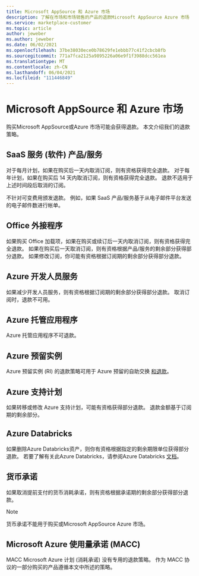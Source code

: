 ```yaml
---
title: Microsoft AppSource 和 Azure 市场
description: 了解在市场和市场销售的产品的退款Microsoft AppSource Azure 市场
ms.service: marketplace-customer
ms.topic: article
author: jeweber
ms.author: jeweber
ms.date: 06/02/2021
ms.openlocfilehash: 37be38030ece0b78629fe1ebbb77c41f2cbcb8fb
ms.sourcegitcommit: 771a7fca2125a9895226a06e9f1f3988dcc561ea
ms.translationtype: MT
ms.contentlocale: zh-CN
ms.lasthandoff: 06/04/2021
ms.locfileid: "111446849"
---
```

# <a name="refund-policies-for-microsoft-appsource-and-azure-marketplace"></a>Microsoft AppSource 和 Azure 市场

购买Microsoft AppSource或Azure 市场可能会获得退款。 本文介绍我们的退款策略。

## <a name="software-as-a-service-saas-offers"></a>SaaS 服务 (软件) 产品/服务

对于每月计划，如果在购买后一天内取消订阅，则有资格获得完全退款。 对于每年计划，如果在购买后 14 天内取消订阅，则有资格获得完全退款。 退款不适用于上述时间段后取消的订阅。

不针对可变费用颁发退款。 例如，如果 SaaS 产品/服务基于从电子邮件平台发送的电子邮件数进行帐单。

## <a name="office-add-ins"></a>Office 外接程序

如果购买 Office 加载项，如果在购买或续订后一天内取消订阅，则有资格获得完全退款。 如果在购买后一天取消订阅，则有资格根据产品/服务的剩余部分获得部分退款。 如果修改订阅，你可能有资格根据订阅期的剩余部分获得部分退款。

## <a name="azure-developer-services"></a>Azure 开发人员服务

如果减少开发人员服务，则有资格根据订阅期的剩余部分获得部分退款。 取消订阅时，退款不可用。

## <a name="azure-managed-applications"></a>Azure 托管应用程序

Azure 托管应用程序不可退款。

## <a name="azure-reserved-instances"></a>Azure 预留实例

Azure 预留实例 (RI) 的退款策略可用于 Azure 预留的自助交换 [和退款](/azure/cost-management-billing/reservations/exchange-and-refund-azure-reservations)。

## <a name="azure-support-plans"></a>Azure 支持计划

如果转移或修改 Azure 支持计划，可能有资格获得部分退款。 退款金额基于订阅期的剩余部分。

## <a name="azure-databricks"></a>Azure Databricks

如果删除Azure Databricks资产，则你有资格根据指定的剩余期限单位获得部分退款。 若要了解有关此Azure Databricks，请参阅Azure Databricks [文档](/azure/databricks)。

## <a name="monetary-commitment"></a>货币承诺

如果取消提前支付的货币消耗承诺，则有资格根据承诺期的剩余部分获得部分退款。

> [!NOTE]
> 货币承诺不能用于购买或Microsoft AppSource Azure 市场。

## <a name="microsoft-azure-consumption-commitment-macc"></a>Microsoft Azure 使用量承诺 (MACC)

MACC Microsoft Azure 计划 (消耗承诺) 没有专用的退款策略。 作为 MACC 协议的一部分购买的产品遵循本文中所述的策略。
